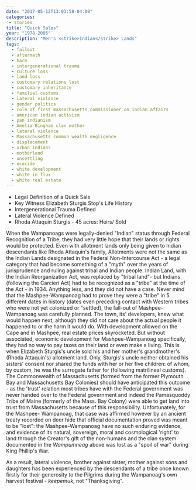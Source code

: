 ```yaml
---
date: "2017-05-12T13:03:58-04:00"
categories:
 - stories
title: "Quick Sales"
year: "1978-2005"
description: "Men's <strike>Indian</strike> Lands"
tags:
  - fallout
  - aftermath
  - harm
  - intergenerational trauma
  - culture loss
  - land loss
  - customary relations lost
  - customary inheritance
  - familial customs
  - lateral violence
  - gender politics
  - role of first massachusetts commissioner on indian affairs
  - american indian activism
  - pan indianism
  - Amelia Bingham clan mother
  - lateral violence
  - Massachusetts common wealth negligence
  - displacement
  - urban indians
  - motherland
  - unsettling
  - ecocide
  - white development
  - white in flux
  - white real estate
---
```

- Legal Definition of a Quick Sale
- Key Witness Elizabeth Sturgis Stop's Life History
- Intergenerational Trauma Defined
- Lateral Violence Defined
- Rhoda Attaquin Sturgis - 45 acres: Heirs/ Sold

When the Wampanoags were legally-denied "Indian" status through Federal Recognition of a Tribe, they
had very little hope that their lands or rights would be protected. Even with allotment lands only being
given to Indian descendants like Rhoda Attaquin's family, Allotments were not the same as the Indian
Lands designated in the Federal Non-Intercourse Act - a legal category that had become something of a
"myth" over the years of jurisprudence and ruling against tribal and Indian people. Indian Land, with the
Indian Reorganization Act, was replaced by "tribal land"- but Indians (following the Carcieri Act) had to
be recognized as a "tribe" at the time of the Act - in 1934. Anything less, and they did not have a case.
Never mind that the Mashpee-Wampanoag had to prove they were a "tribe" in 5 different dates in
history (dates even preceding contact with Western tribes who were not yet colonized or "settled), the
fall-out of Mashpee-Wampanoag was carefully planned. The town, its' developers, knew what would
happen next, although they did not care about the actual people it happened to or the harm it would do.
With development allowed on the Cape and in Mashpee, real estate prices skyrocketed. But without
associated, economic development for Mashpee-Wampanoag specifically, they had no way to pay taxes on
their land or even make a living. This is when Elizabeth Sturgis's uncle sold his and her mother's
grandmother's (Rhoda Attaquin's) allotment land. Only, Sturgis's uncle neither obtained his sisters'
consent nor shared the funds with her or her five children: of whom, by custom, he was the surrogate
father for (following matrilineal customs). The Commonwealth of Massachusetts (formed from the
former Plymouth Bay and Massachusetts Bay Colonies) should have anticipated this outcome - as the
'trust' relation most tribes have with the Federal government was never handed over to the Federal
government and indeed the Pamasquoddy Tribe of Maine (formerly of the Mass. Bay Colony) were able to
get land into trust from Massachusetts because of this responsibility. Unfortunately, for the Mashpee-
Wampanoag, that case was affirmed however by an ancient treaty recorded on deer hide that official
documentation proved was meant to be "lost": the Mashpee-Wampanoag have no such enduring
evidence, and evidence of its natural, sovereign, moral and cosmological 'right' to land through the Creator's gift of the non-humans and the clan system documented in the _Wampumneag_ above was lost
as a "spoil of war" during King Phillip's War.

As a result, lateral violence, brother against sister, mother against sons and daughters has been
experienced by the descendants of a tribe once known firstly for their generosity to the Pilgrims during
the Wampanoag's own harvest festival - _keepemuk_, not "Thanksgiving".
